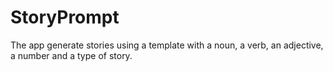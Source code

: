 # StoryPrompt
The app generate stories using a template with a noun, a verb, an adjective, a number and a type of story.
